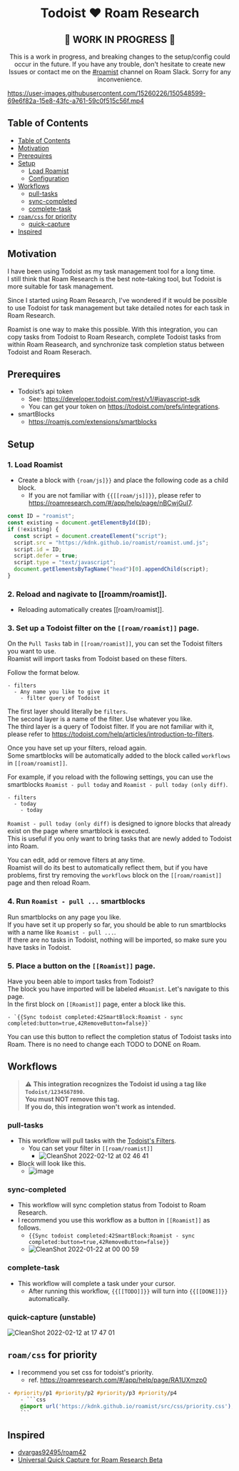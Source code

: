<div align="center">
  <h1>Todoist ❤️ Roam Research</h1>
  <h2>🚧 WORK IN PROGRESS 🚧</h2>
  <p>
  This is a work in progress, and breaking changes to the setup/config could occur in the future. 
  If you have any trouble, don't hesitate to create new Issues or contact me on the <a href="https://roamresearch.slack.com/archives/C03318RAN72">#roamist</a> channel on Roam Slack. Sorry for any inconvenience.
  </p>
</div>

https://user-images.githubusercontent.com/15260226/150548599-69e6f82a-15e8-43fc-a761-59c0f515c56f.mp4

## Table of Contents

* [Table of Contents](#table-of-contents)
* [Motivation](#motivation)
* [Prerequires](#prerequires)
* [Setup](#setup)
  * [Load Roamist](#load-roamist)
  * [Configuration](#configuration)
* [Workflows](#workflows)
  * [pull-tasks](#pull-tasks)
  * [sync-completed](#sync-completed)
  * [complete-task](#complete-task)
* [`roam/css` for priority](#`roam/css`-for-priority)
  * [quick-capture](#quick-capture)
* [Inspired](#inspired)

## Motivation

I have been using Todoist as my task management tool for a long time.  
I still think that Roam Research is the best note-taking tool, but Todoist is more suitable for task management.

Since I started using Roam Research, I've wondered if it would be possible to use Todoist for task management but take detailed notes for each task in Roam Research.

Roamist is one way to make this possible. With this integration, you can copy tasks from Todoist to Roam Research, complete Todoist tasks from within Roam Reasearch, and synchronize task completion status between Todoist and Roam Reserach.

## Prerequires

- Todoist’s api token
  - See: https://developer.todoist.com/rest/v1/#javascript-sdk
  - You can get your token on https://todoist.com/prefs/integrations.
- smartBlocks
  - https://roamjs.com/extensions/smartblocks

## Setup

### 1. Load Roamist

- Create a block with `{roam/js]}}` and place the following code as a child block.
  - If you are not familiar with `{{[[roam/js]]}}`, please refer to https://roamresearch.com/#/app/help/page/nBCwjGuI7.

```javascript
const ID = "roamist";
const existing = document.getElementById(ID);
if (!existing) {
  const script = document.createElement("script");
  script.src = "https://kdnk.github.io/roamist/roamist.umd.js";
  script.id = ID;
  script.defer = true;
  script.type = "text/javascript";
  document.getElementsByTagName("head")[0].appendChild(script);
}
```

### 2. Reload and nagivate to [[roamm/roamist]].

- Reloading automatically creates [[roam/roamist]].

### 3. Set up a Todoist filter on the `[[roam/roamist]]` page.

On the `Pull Tasks` tab in `[[roam/roamist]]`, you can set the Todoist filters you want to use.  
Roamist will import tasks from Todoist based on these filters.  

Follow the format below.  

```
- filters
  - Any name you like to give it
    - filter query of Todoist
```

The first layer should literally be `filters`.  
The second layer is a name of the filter. Use whatever you like.  
The third layer is a query of Todoist filter. If you are not familiar with it, please refer to https://todoist.com/help/articles/introduction-to-filters.  

Once you have set up your filters, reload again.   
Some smartblocks will be automatically added to the block called `workflows` in `[[roam/roamist]]`.  

For example, if you reload with the following settings, you can use the smartblocks `Roamist - pull today` and `Roamist - pull today (only diff)`.  

```
- filters
  - today
    - today
```

`Roamist - pull today (only diff)` is designed to ignore blocks that already exist on the page where smartblock is executed.  
This is useful if you only want to bring tasks that are newly added to Todoist into Roam.  

You can edit, add or remove filters at any time.  
Roamist will do its best to automatically reflect them, but if you have problems, first try removing the `workflows` block on the `[[roam/roamist]]` page and then reload Roam.  

### 4. Run `Roamist - pull ...` smartblocks

Run smartblocks on any page you like.  
If you have set it up properly so far, you should be able to run smartblocks with a name like `Roamist - pull ...`.  
If there are no tasks in Todoist, nothing will be imported, so make sure you have tasks in Todoist.  

### 5. Place a button on the `[[Roamist]]` page.

Have you been able to import tasks from Todoist?  
The block you have imported will be labeled `#Roamist`. Let's navigate to this page.  
In the first block on `[[Roamist]]` page, enter a block like this.  

```
- `{{Sync todoist completed:42SmartBlock:Roamist - sync completed:button=true,42RemoveButton=false}}`
```

You can use this button to reflect the completion status of Todoist tasks into Roam.
There is no need to change each TODO to DONE on Roam.

## Workflows

> :warning: **This integration recognizes the Todoist id using a tag like `Todoist/1234567890`.**  
> **You must NOT remove this tag.**  
> **If you do, this integration won't work as intended.**

### pull-tasks

- This workflow will pull tasks with the [Todoist's Filters](https://todoist.com/help/articles/introduction-to-filters).
  - You can set your filter in `[[roam/roamist]]`
    - ![CleanShot 2022-02-12 at 02 46 41](https://user-images.githubusercontent.com/15260226/153642825-b1afc320-2204-4783-ba60-a52fa64115a5.png)
- Block will look like this.
  - ![image](https://user-images.githubusercontent.com/15260226/150467089-d564ebe3-cded-4bfe-860e-c6e032b93cd2.png)

### sync-completed

- This workflow will sync completion status from Todoist to Roam Research.
- I recommend you use this workflow as a button in `[[Roamist]]` as follows.
  - `{{Sync todoist completed:42SmartBlock:Roamist - sync completed:button=true,42RemoveButton=false}}`
  - ![CleanShot 2022-01-22 at 00 00 59](https://user-images.githubusercontent.com/15260226/150549391-3d993f6d-2edd-4e8f-bc8b-e7440a4e2236.png)

### complete-task

- This workflow will complete a task under your cursor.
  - After running this workflow, `{{[[TODO]]}}` will turn into `{{[[DONE]]}}` automatically.

### quick-capture (unstable)

![CleanShot 2022-02-12 at 17 47 01](https://user-images.githubusercontent.com/15260226/153704393-56d07cb1-4942-49f6-a07c-e36c6dafdcee.png)

## `roam/css` for priority

- I recommend you set css for todoist's priority.
  - ref. https://roamresearch.com/#/app/help/page/RA1UXmzp0

```css
- #priority/p1 #priority/p2 #priority/p3 #priority/p4
    - ```css
    @import url('https://kdnk.github.io/roamist/src/css/priority.css');
    ```
```

## Inspired

- [dvargas92495/roam42](https://github.com/dvargas92495/roam42)
- [Universal Quick Capture for Roam Research Beta](https://github.com/dvargas92495/SmartBlocks/issues/187)
